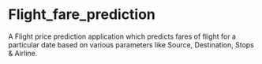 # Flight_fare_prediction
A Flight price prediction application which predicts fares of flight for a particular date based on various parameters like Source, Destination, Stops &amp; Airline.
